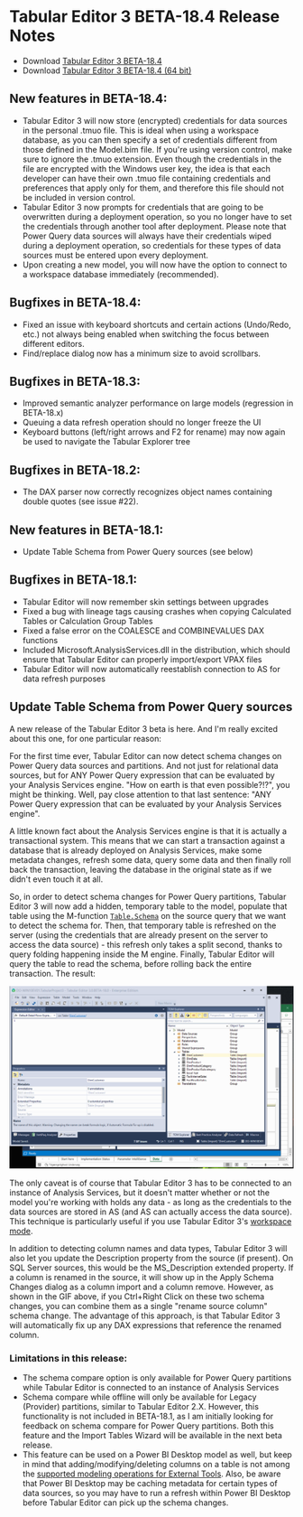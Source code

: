 # Tabular Editor 3 BETA-18.4 Release Notes

- Download [Tabular Editor 3 BETA-18.4](https://cdn.tabulareditor.com/files/TabularEditor.3.BETA-18.4.x86.msi)
- Download [Tabular Editor 3 BETA-18.4 (64 bit)](https://cdn.tabulareditor.com/files/TabularEditor.3.BETA-18.4.x64.msi)

## New features in BETA-18.4:

- Tabular Editor 3 will now store (encrypted) credentials for data sources in the personal .tmuo file. This is ideal when using a workspace database, as you can then specify a set of credentials different from those defined in the Model.bim file. If you're using version control, make sure to ignore the .tmuo extension. Even though the credentials in the file are encrypted with the Windows user key, the idea is that each developer can have their own .tmuo file containing credentials and preferences that apply only for them, and therefore this file should not be included in version control.
- Tabular Editor 3 now prompts for credentials that are going to be overwritten during a deployment operation, so you no longer have to set the credentials through another tool after deployment. Please note that Power Query data sources will always have their credentials wiped during a deployment operation, so credentials for these types of data sources must be entered upon every deployment.
- Upon creating a new model, you will now have the option to connect to a workspace database immediately (recommended).

## Bugfixes in BETA-18.4:

- Fixed an issue with keyboard shortcuts and certain actions (Undo/Redo, etc.) not always being enabled when switching the focus between different editors.
- Find/replace dialog now has a minimum size to avoid scrollbars.

## Bugfixes in BETA-18.3:

- Improved semantic analyzer performance on large models (regression in BETA-18.x)
- Queuing a data refresh operation should no longer freeze the UI
- Keyboard buttons (left/right arrows and F2 for rename) may now again be used to navigate the Tabular Explorer tree

## Bugfixes in BETA-18.2:

- The DAX parser now correctly recognizes object names containing double quotes (see issue #22).

## New features in BETA-18.1:

- Update Table Schema from Power Query sources (see below)

## Bugfixes in BETA-18.1:

- Tabular Editor will now remember skin settings between upgrades
- Fixed a bug with lineage tags causing crashes when copying Calculated Tables or Calculation Group Tables
- Fixed a false error on the COALESCE and COMBINEVALUES DAX functions
- Included Microsoft.AnalysisServices.dll in the distribution, which should ensure that Tabular Editor can properly import/export VPAX files
- Tabular Editor will now automatically reestablish connection to AS for data refresh purposes

## Update Table Schema from Power Query sources

A new release of the Tabular Editor 3 beta is here. And I'm really excited about this one, for one particular reason:

For the first time ever, Tabular Editor can now detect schema changes on Power Query data sources and partitions. And not just for relational data sources, but for ANY Power Query expression that can be evaluated by your Analysis Services engine. "How on earth is that even possible?!?", you might be thinking. Well, pay close attention to that last sentence: "ANY Power Query expression that can be evaluated by your Analysis Services engine".

A little known fact about the Analysis Services engine is that it is actually a transactional system. This means that we can start a transaction against a database that is already deployed on Analysis Services, make some metadata changes, refresh some data, query some data and then finally roll back the transaction, leaving the database in the original state as if we didn't even touch it at all.

So, in order to detect schema changes for Power Query partitions, Tabular Editor 3 will now add a hidden, temporary table to the model, populate that table using the M-function [`Table.Schema`](https://docs.microsoft.com/en-us/powerquery-m/table-schema) on the source query that we want to detect the schema for. Then, that temporary table is refreshed on the server (using the credentials that are already present on the server to access the data source) - this refresh only takes a split second, thanks to query folding happening inside the M engine. Finally, Tabular Editor will query the table to read the schema, before rolling back the entire transaction. The result:

![image](https://github.com/TabularEditor/TabularEditor3/blob/master/media/update%20schema.gif?raw=true)

The only caveat is of course that Tabular Editor 3 has to be connected to an instance of Analysis Services, but it doesn't matter whether or not the model you're working with holds any data - as long as the credentials to the data sources are stored in AS (and AS can actually access the data source). This technique is particularly useful if you use Tabular Editor 3's [workspace mode](https://docs.tabulareditor.com/Workspace-Database.html).

In addition to detecting column names and data types, Tabular Editor 3 will also let you update the Description property from the source (if present). On SQL Server sources, this would be the MS_Description extended property. If a column is renamed in the source, it will show up in the Apply Schema Changes dialog as a column import and a column remove. However, as shown in the GIF above, if you Ctrl+Right Click on these two schema changes, you can combine them as a single "rename source column" schema change. The advantage of this approach, is that Tabular Editor 3 will automatically fix up any DAX expressions that reference the renamed column.

### Limitations in this release:

- The schema compare option is only available for Power Query partitions while Tabular Editor is connected to an instance of Analysis Services
- Schema compare while offline will only be available for Legacy (Provider) partitions, similar to Tabular Editor 2.X. However, this functionality is not included in BETA-18.1, as I am initially looking for feedback on schema compare for Power Query partitions. Both this feature and the Import Tables Wizard will be available in the next beta release.
- This feature can be used on a Power BI Desktop model as well, but keep in mind that adding/modifying/deleting columns on a table is not among the [supported modeling operations for External Tools](https://docs.microsoft.com/en-us/power-bi/transform-model/desktop-external-tools#data-modeling-operations). Also, be aware that Power BI Desktop may be caching metadata for certain types of data sources, so you may have to run a refresh within Power BI Desktop before Tabular Editor can pick up the schema changes.
